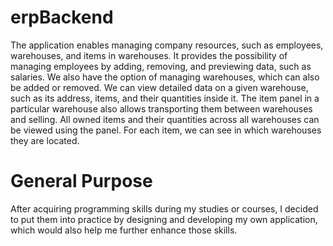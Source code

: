 # erpBackend
The application enables managing company resources, such as employees, warehouses, and items in warehouses.
It provides the possibility of managing employees by adding, removing, and previewing data, such as salaries.
We also have the option of managing warehouses, which can also be added or removed. We can view detailed data on a given warehouse, such as its address, items, and their quantities inside it.
The item panel in a particular warehouse also allows transporting them between warehouses and selling.
All owned items and their quantities across all warehouses can be viewed using the panel. For each item, we can see in which warehouses they are located.

# General Purpose
After acquiring programming skills during my studies or courses, I decided to put them into practice by designing and developing my own application, which would also help me further enhance those skills.
